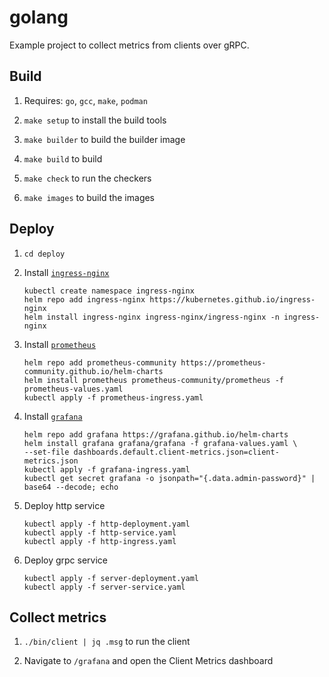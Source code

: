 # golang

Example project to collect metrics from clients over gRPC.

## Build

1. Requires: `go`, `gcc`, `make`, `podman`

1. `make setup` to install the build tools

1. `make builder` to build the builder image

1. `make build` to build

1. `make check` to run the checkers

1. `make images` to build the images

## Deploy

1. `cd deploy`

1. Install [`ingress-nginx`](https://artifacthub.io/packages/helm/ingress-nginx/ingress-nginx)
   ```
   kubectl create namespace ingress-nginx
   helm repo add ingress-nginx https://kubernetes.github.io/ingress-nginx
   helm install ingress-nginx ingress-nginx/ingress-nginx -n ingress-nginx
   ```
1. Install [`prometheus`](https://artifacthub.io/packages/helm/prometheus-community/prometheus)
   ```
   helm repo add prometheus-community https://prometheus-community.github.io/helm-charts
   helm install prometheus prometheus-community/prometheus -f prometheus-values.yaml
   kubectl apply -f prometheus-ingress.yaml
   ```
1. Install [`grafana`](https://artifacthub.io/packages/helm/grafana/grafana)
   ```
   helm repo add grafana https://grafana.github.io/helm-charts
   helm install grafana grafana/grafana -f grafana-values.yaml \
   --set-file dashboards.default.client-metrics.json=client-metrics.json
   kubectl apply -f grafana-ingress.yaml
   kubectl get secret grafana -o jsonpath="{.data.admin-password}" | base64 --decode; echo
   ```
1. Deploy http service
   ```
   kubectl apply -f http-deployment.yaml
   kubectl apply -f http-service.yaml
   kubectl apply -f http-ingress.yaml
   ```
1. Deploy grpc service
   ```
   kubectl apply -f server-deployment.yaml
   kubectl apply -f server-service.yaml
   ```
## Collect metrics

1. `./bin/client | jq .msg` to run the client

1. Navigate to `/grafana` and open the Client Metrics dashboard
